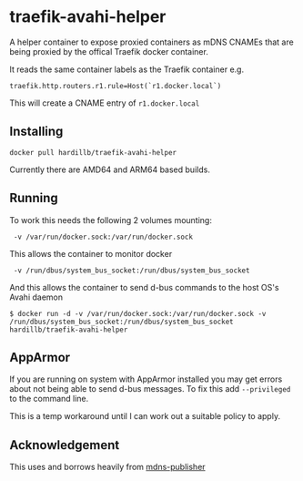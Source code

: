 # traefik-avahi-helper

A helper container to expose proxied containers as mDNS CNAMEs that are being proxied by
the offical Traefik docker container.

It reads the same container labels as the Traefik container e.g.

```
traefik.http.routers.r1.rule=Host(`r1.docker.local`)
```

This will create a CNAME entry of `r1.docker.local`

## Installing

`docker pull hardillb/traefik-avahi-helper`

Currently there are AMD64 and ARM64 based builds.

## Running

To work this needs the following 2 volumes mounting:


` -v /var/run/docker.sock:/var/run/docker.sock`

This allows the container to monitor docker

` -v /run/dbus/system_bus_socket:/run/dbus/system_bus_socket`

And this allows the container to send d-bus commands to the host OS's Avahi daemon

```
$ docker run -d -v /var/run/docker.sock:/var/run/docker.sock -v /run/dbus/system_bus_socket:/run/dbus/system_bus_socket hardillb/traefik-avahi-helper 
```

## AppArmor

If you are running on system with AppArmor installed you may get errors about not being able to send d-bus messages. To fix this add
`--privileged` to the command line.

This is a temp workaround until I can work out a suitable policy to apply.

## Acknowledgement

This uses and borrows heavily from [mdns-publisher](https://github.com/alticelabs/mdns-publisher)
